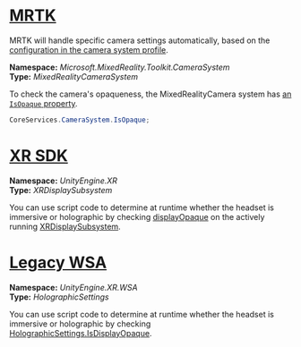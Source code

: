 # [MRTK](#tab/mrtk)
<!-- NEVER CHANGE THE ABOVE LINE! -->

MRTK will handle specific camera settings automatically, based on the [configuration in the camera system profile](/windows/mixed-reality/mrtk-unity/features/camera-system/camera-system-overview#display-settings).

**Namespace:** *Microsoft.MixedReality.Toolkit.CameraSystem*<br>
**Type:** *MixedRealityCameraSystem*

To check the camera's opaqueness, the MixedRealityCamera system has [an `IsOpaque` property](/dotnet/api/microsoft.mixedreality.toolkit.camerasystem.mixedrealitycamerasystem.isopaque).

```cs
CoreServices.CameraSystem.IsOpaque;
```

# [XR SDK](#tab/xr)
<!-- NEVER CHANGE THE ABOVE LINE! -->

**Namespace:** *UnityEngine.XR*<br>
**Type:** *XRDisplaySubsystem*

You can use script code to determine at runtime whether the headset is immersive or holographic by checking [displayOpaque](https://docs.unity3d.com/ScriptReference/XR.XRDisplaySubsystem-displayOpaque.html) on the actively running [XRDisplaySubsystem](https://docs.unity3d.com/ScriptReference/XR.XRDisplaySubsystem.html).

# [Legacy WSA](#tab/wsa)
<!-- NEVER CHANGE THE ABOVE LINE! -->

**Namespace:** *UnityEngine.XR.WSA*<br>
**Type:** *HolographicSettings*

You can use script code to determine at runtime whether the headset is immersive or holographic by checking [HolographicSettings.IsDisplayOpaque](https://docs.unity3d.com/2020.1/Documentation/ScriptReference/XR.WSA.HolographicSettings.IsDisplayOpaque.html).
